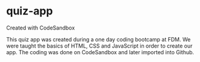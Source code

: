 # quiz-app
Created with CodeSandbox

This quiz app was created during a one day coding bootcamp at FDM. We were taught the basics of HTML, CSS and JavaScript in order to create our app. The coding was done on CodeSandbox and later imported into Github.
